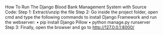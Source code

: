 How To Run The Django Blood Bank Management System with Source Code:
Step 1: Extract/unzip the file
Step 2: Go inside the project folder, open cmd and type the following commands to install Django Framework and run the webserver:
• pip install Django Pillow
• python manage.py runserver
Step 3: Finally, open the browser and go to http://127.0.0.1:8000/
